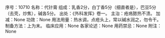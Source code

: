 序号：10710
名称：代针膏
组成：乳香2分，白丁香5分（细直者是），巴豆5分（去壳，炒焦），碱各5分。
出处：《外科发挥》卷一。
主治：疮疡脓热不溃。
加减：None
功效：None
用法用量：热水调，点疮头上，常以碱水润之，勿令干。
制备方法：上为末。
临床应用：None
各家论述：None
用药禁忌：None
附注：None

